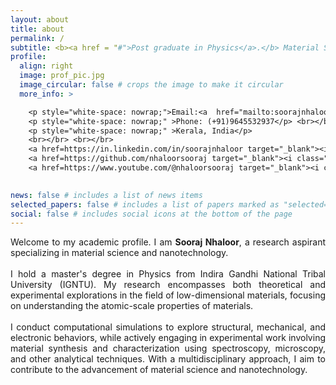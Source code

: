 ```yaml
---
layout: about
title: about
permalink: /
subtitle: <b><a href = "#">Post graduate in Physics</a>.</b> Material Science & Nanotechnology.
profile:
  align: right
  image: prof_pic.jpg
  image_circular: false # crops the image to make it circular
  more_info: >

    <p style="white-space: nowrap;">Email:<a  href="mailto:soorajnhaloor123@gmail.com"style="text-decoration: none; color: inherit;"> soorajnhaloor123@gmail.com</a></p><br></br>
    <p style="white-space: nowrap;" >Phone: (+91)9645532937</p> <br></br>
    <p style="white-space: nowrap;" >Kerala, India</p> 
    <br></br> <br></br>
    <a href=https://in.linkedin.com/in/soorajnhaloor target="_blank"><i class="fa-brands fa-linkedin fa-2xl"style="color: #0077b5;" ></i></a> 
    <a href=https://github.com/nhaloorsooraj target="_blank"><i class="fa-brands fa-github fa-2xl" style= "color: #333"></i> </a>
    <a href=https://www.youtube.com/@nhaloorsooraj target="_blank"><i class="fa-brands fa-youtube fa-2xl"style="color: #cd201f;"></i></a><br></br><br></br>
     

news: false # includes a list of news items
selected_papers: false # includes a list of papers marked as "selected={true}"
social: false # includes social icons at the bottom of the page
---
```



<p style="text-align:justify;">Welcome to my academic profile. I am <b>Sooraj Nhaloor</b>, a research  aspirant specializing in material science and nanotechnology.<br><br>
I hold a master's degree in Physics from Indira Gandhi National Tribal University (IGNTU). My research encompasses both theoretical and experimental explorations in the field of low-dimensional materials, focusing on understanding the atomic-scale properties of materials. <br><br>
I conduct computational simulations to explore structural, mechanical, and electronic behaviors, while actively engaging in experimental work involving material synthesis and characterization using spectroscopy, microscopy, and other analytical techniques. With a multidisciplinary approach, I aim to contribute to the advancement of material science and nanotechnology.</p>

